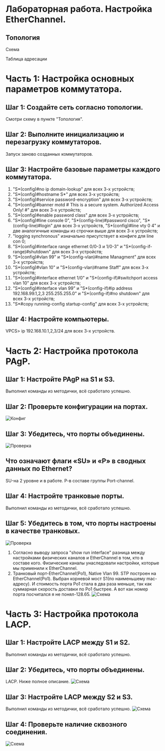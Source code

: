 # Лабораторная работа. Настройка EtherChannel.

## Топология

Схема

Таблица адресации

# Часть 1:	Настройка основных параметров коммутатора.

## Шаг 1:	Создайте сеть согласно топологии.
 Смотри схему в пункте "Топология".

## Шаг 2:	Выполните инициализацию и перезагрузку коммутаторов.
 Запуск заново созданных коммутаторов.
 
## Шаг 3:	Настройте базовые параметры каждого коммутатора. 
 1. "S*(config)#no ip domain-lookup" для всех 3-х устройств;
 2. "S*(config)#hostname S*" для всех 3-х устройств;
 3. "S*(config)#service password-encryption" для всех 3-х устройств;
 4. "S*(config)#banner motd # This is a secure system. Authorized Access Only! #" для всех 3-х устройств;
 5. "S*(config)#enable password class" для всех 3-х устройств;
 6. "S*(config)#line console 0", "S*(config-line)#password cisco", "S*(config-line)#login" для всех 3-х устройств,
    "S*(config)#line vty 0 4" и две аналогичные команды из строчки выше для всех 3-х устройств;
 7. "logging synchronous" изначально присутствует в конфиге для line con 0;   
 8. "S*(config)#interface range ethernet 0/0-3 и 1/0-3" и "S*(config-if-range)#shutdown" для всех 3-х устройств;
 9. "S*(config)#vlan 99" и "S*(config-vlan)#name Managment" для всех 3-х устройств; 
10. "S*(config)#vlan 10" и "S*(config-vlan)#name Staff" для всех 3-х устройств;
11. "S*(config)#interface ethernet 1/0" и "S*(config-if)#switchport access vlan 10" для всех 3-х устройств;
12. "S*(config)#interface vlan 99" и "S*(config-if)#ip address 192.168.99.1,2,3 255.255.255.0" и "S*(config-if)#no shutdown" для всех 3-х устройств;
13. "S*#copy running-config startup-config" для всех 3-х устройств;

## Шаг 4:	Настройте компьютеры.

   VPCS> ip 192.168.10.1,2,3/24 для всех 3-х устройств.
   
# Часть 2:	Настройка протокола PAgP.

## Шаг 1:	Настройте PAgP на S1 и S3.
   Выполнил команды из методички, всё сработало успешно. 

## Шаг 2:	Проверьте конфигурации на портах.

 ![Конфиг](https://github.com/VladimirDr/Labs/blob/master/labs03/Screens/ConfigS1.png)
 
## Шаг 3:	Убедитесь, что порты объединены.

 ![Проверка](https://github.com/VladimirDr/Labs/blob/master/labs03/Screens/S_ether_sum.png)  

## Что означают флаги «SU» и «P» в сводных данных по Ethernet? 
   SU-на 2 уровне и в работе. Р-в составе группы Port-channel.
  
## Шаг 4:	Настройте транковые порты.
   Выполнил команды из методички, всё сработало успешно.
   
## Шаг 5:	Убедитесь в том, что порты настроены в качестве транковых.

 ![Проверка](https://github.com/VladimirDr/Labs/blob/master/labs03/Screens/Port_trunk.png)
 
   1. Согласно выводу запроса "show run interface" разница между настройками физических каналов и EtherChannel в том, кто в составе кого. Физические каналы унаследовали настройки, которые мы применили к EtherChannel.
   2. Транковый порт-EtherChannel(Po1), Native Vlan 99.
      STP построен на EtherChannel(Po1). Выбран корневой мост S1(по наименьшему mac-адресу). И стоимость порта Po1 стала в два раза меньше, так как суммарная скорость доставки по Po1 быстрее. А вот как номер порта посчитался я не понял-128.65. 
   ![Схема](https://github.com/VladimirDr/Labs/blob/master/labs03/Screens/STP.png)
   
# Часть 3:	Настройка протокола LACP.

## Шаг 1:	Настройте LACP между S1 и S2.
   Выполнил команды из методички, всё сработало успешно.
   
## Шаг 2:	Убедитесь, что порты объединены.   
   LACP. Ниже полное описание.
  ![Схема](https://github.com/VladimirDr/Labs/blob/master/labs03/Screens/LACP.png)
  
## Шаг 3:	Настройте LACP между S2 и S3.  
   Выполнил команды из методички, всё сработало успешно.
  ![Схема](https://github.com/VladimirDr/Labs/blob/master/labs03/Screens/LACP2.png)
  
## Шаг 4:	Проверьте наличие сквозного соединения.
   
  ![Схема](https://github.com/VladimirDr/Labs/blob/master/labs03/Screens/PING.png) 
   
   
